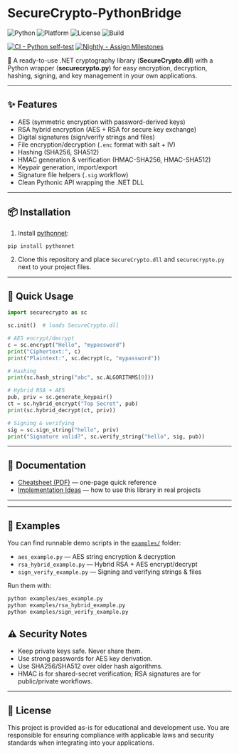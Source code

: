 # SecureCrypto-PythonBridge

![Python](https://img.shields.io/badge/python-3.9%2B-blue)
![Platform](https://img.shields.io/badge/platform-Windows%20%7C%20Linux%20%7C%20macOS-lightgrey)
![License](https://img.shields.io/badge/license-MIT-green)
![Build](https://img.shields.io/badge/build-passing-brightgreen)


[![CI - Python self-test](https://github.com/nitestryker/SecureCrypto-PythonBridge/actions/workflows/test.yml/badge.svg)](https://github.com/nitestryker/SecureCrypto-PythonBridge/actions/workflows/test.yml)
[![Nightly - Assign Milestones](https://github.com/nitestryker/SecureCrypto-PythonBridge/actions/workflows/assign-milestones.yml/badge.svg)](https://github.com/nitestryker/SecureCrypto-PythonBridge/actions/workflows/assign-milestones.yml)

🔐 A ready-to-use .NET cryptography library (**SecureCrypto.dll**) with a Python wrapper (**securecrypto.py**) for easy encryption, decryption, hashing, signing, and key management in your own applications.

---

## ✨ Features
- AES (symmetric encryption with password-derived keys)
- RSA hybrid encryption (AES + RSA for secure key exchange)
- Digital signatures (sign/verify strings and files)
- File encryption/decryption (`.enc` format with salt + IV)
- Hashing (SHA256, SHA512)
- HMAC generation & verification (HMAC-SHA256, HMAC-SHA512)
- Keypair generation, import/export
- Signature file helpers (`.sig` workflow)
- Clean Pythonic API wrapping the .NET DLL

---

## 📦 Installation

1. Install [pythonnet](https://github.com/pythonnet/pythonnet):

```bash
pip install pythonnet
```

2. Clone this repository and place `SecureCrypto.dll` and `securecrypto.py` next to your project files.

---

## 🚀 Quick Usage

```python
import securecrypto as sc

sc.init()  # loads SecureCrypto.dll

# AES encrypt/decrypt
c = sc.encrypt("Hello", "mypassword")
print("Ciphertext:", c)
print("Plaintext:", sc.decrypt(c, "mypassword"))

# Hashing
print(sc.hash_string("abc", sc.ALGORITHMS[0]))

# Hybrid RSA + AES
pub, priv = sc.generate_keypair()
ct = sc.hybrid_encrypt("Top Secret", pub)
print(sc.hybrid_decrypt(ct, priv))

# Signing & verifying
sig = sc.sign_string("hello", priv)
print("Signature valid?", sc.verify_string("hello", sig, pub))
```

---

## 📘 Documentation

- [Cheatsheet (PDF)](securecrypto_cheatsheet.pdf) — one-page quick reference  
- [Implementation Ideas](IMPLEMENTATION_IDEAS.md) — how to use this library in real projects  

---


---

## 📂 Examples

You can find runnable demo scripts in the [`examples/`](examples) folder:

- `aes_example.py` — AES string encryption & decryption
- `rsa_hybrid_example.py` — Hybrid RSA + AES encrypt/decrypt
- `sign_verify_example.py` — Signing and verifying strings & files

Run them with:

```bash
python examples/aes_example.py
python examples/rsa_hybrid_example.py
python examples/sign_verify_example.py
```

## ⚠️ Security Notes
- Keep private keys safe. Never share them.
- Use strong passwords for AES key derivation.
- Use SHA256/SHA512 over older hash algorithms.
- HMAC is for shared-secret verification; RSA signatures are for public/private workflows.

---

## 📄 License
This project is provided as-is for educational and development use. You are responsible for ensuring compliance with applicable laws and security standards when integrating into your applications.
